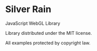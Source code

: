 # Silver Rain
JavaScript WebGL Library

Library distributed under the MIT license.

All examples protected by copyright law.
